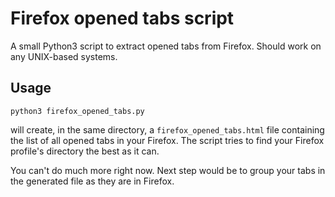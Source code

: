 Firefox opened tabs script
==========================

A small Python3 script to extract opened tabs from Firefox.
Should work on any UNIX-based systems.


Usage
-----

    python3 firefox_opened_tabs.py

will create, in the same directory, a `firefox_opened_tabs.html` file containing
the list of all opened tabs in your Firefox. The script tries to find
your Firefox profile's directory the best as it can.

You can't do much more right now. Next step would be to group your tabs
in the generated file as they are in Firefox.
